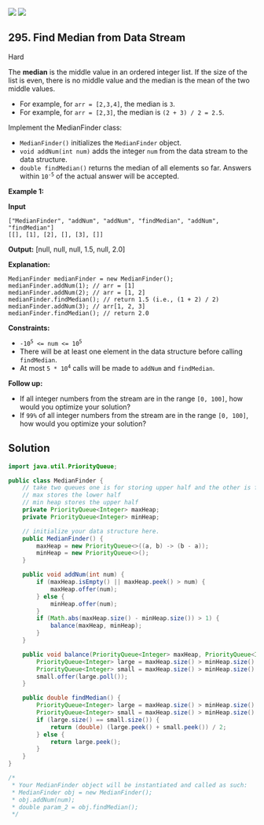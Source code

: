 [![](https://img.shields.io/github/stars/javadev/LeetCode-in-Java?label=Stars&style=flat-square)](https://github.com/javadev/LeetCode-in-Java)
[![](https://img.shields.io/github/forks/javadev/LeetCode-in-Java?label=Fork%20me%20on%20GitHub%20&style=flat-square)](https://github.com/javadev/LeetCode-in-Java/fork)

## 295\. Find Median from Data Stream

Hard

The **median** is the middle value in an ordered integer list. If the size of the list is even, there is no middle value and the median is the mean of the two middle values.

*   For example, for `arr = [2,3,4]`, the median is `3`.
*   For example, for `arr = [2,3]`, the median is `(2 + 3) / 2 = 2.5`.

Implement the MedianFinder class:

*   `MedianFinder()` initializes the `MedianFinder` object.
*   `void addNum(int num)` adds the integer `num` from the data stream to the data structure.
*   `double findMedian()` returns the median of all elements so far. Answers within <code>10<sup>-5</sup></code> of the actual answer will be accepted.

**Example 1:**

**Input**

    ["MedianFinder", "addNum", "addNum", "findMedian", "addNum", "findMedian"]
    [[], [1], [2], [], [3], []]

**Output:** [null, null, null, 1.5, null, 2.0]

**Explanation:**

    MedianFinder medianFinder = new MedianFinder();
    medianFinder.addNum(1); // arr = [1]
    medianFinder.addNum(2); // arr = [1, 2]
    medianFinder.findMedian(); // return 1.5 (i.e., (1 + 2) / 2)
    medianFinder.addNum(3); // arr[1, 2, 3]
    medianFinder.findMedian(); // return 2.0 

**Constraints:**

*   <code>-10<sup>5</sup> <= num <= 10<sup>5</sup></code>
*   There will be at least one element in the data structure before calling `findMedian`.
*   At most <code>5 * 10<sup>4</sup></code> calls will be made to `addNum` and `findMedian`.

**Follow up:**

*   If all integer numbers from the stream are in the range `[0, 100]`, how would you optimize your solution?
*   If `99%` of all integer numbers from the stream are in the range `[0, 100]`, how would you optimize your solution?

## Solution

```java
import java.util.PriorityQueue;

public class MedianFinder {
    // take two queues one is for storing upper half and the other is for lowerhalf
    // max stores the lower half
    // min heap stores the upper half
    private PriorityQueue<Integer> maxHeap;
    private PriorityQueue<Integer> minHeap;

    // initialize your data structure here.
    public MedianFinder() {
        maxHeap = new PriorityQueue<>((a, b) -> (b - a));
        minHeap = new PriorityQueue<>();
    }

    public void addNum(int num) {
        if (maxHeap.isEmpty() || maxHeap.peek() > num) {
            maxHeap.offer(num);
        } else {
            minHeap.offer(num);
        }
        if (Math.abs(maxHeap.size() - minHeap.size()) > 1) {
            balance(maxHeap, minHeap);
        }
    }

    public void balance(PriorityQueue<Integer> maxHeap, PriorityQueue<Integer> minHeap) {
        PriorityQueue<Integer> large = maxHeap.size() > minHeap.size() ? maxHeap : minHeap;
        PriorityQueue<Integer> small = maxHeap.size() > minHeap.size() ? minHeap : maxHeap;
        small.offer(large.poll());
    }

    public double findMedian() {
        PriorityQueue<Integer> large = maxHeap.size() > minHeap.size() ? maxHeap : minHeap;
        PriorityQueue<Integer> small = maxHeap.size() > minHeap.size() ? minHeap : maxHeap;
        if (large.size() == small.size()) {
            return (double) (large.peek() + small.peek()) / 2;
        } else {
            return large.peek();
        }
    }
}

/*
 * Your MedianFinder object will be instantiated and called as such:
 * MedianFinder obj = new MedianFinder();
 * obj.addNum(num);
 * double param_2 = obj.findMedian();
 */
```